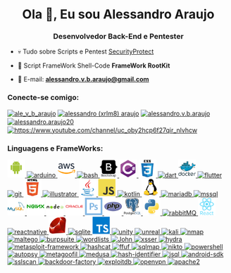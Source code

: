 <h1 align="center">Ola 👋, Eu sou Alessandro Araujo</h1>
<h3 align="center">Desenvolvedor Back-End e Pentester</h3>

- 💀 Tudo sobre Scripts e Pentest [SecurityProtect](https://www.instagram.com/secprotect/)

- 📜 Script FrameWork Shell-Code **FrameWork RootKit**
- 📧 E-mail: **alessandro.v.b.araujo@gmail.com** 
<h3 align="left">Conecte-se comigo:</h3>
<p align="left">
  
<a href="https://twitter.com/ale_v_b_araujo" target="blank"><img align="center" src="https://raw.githubusercontent.com/rahuldkjain/github-profile-readme-generator/master/src/images/icons/Social/twitter.svg" alt="ale_v_b_araujo" height="30" width="40" /></a>
<a href="https://linkedin.com/in/alessandro (xrlm8) araujo" target="blank"><img align="center" src="https://raw.githubusercontent.com/rahuldkjain/github-profile-readme-generator/master/src/images/icons/Social/linked-in-alt.svg" alt="alessandro (xrlm8) araujo" height="30" width="40" /></a>
<a href="https://fb.com/alessandro.v.b.araujo" target="blank"><img align="center" src="https://raw.githubusercontent.com/rahuldkjain/github-profile-readme-generator/master/src/images/icons/Social/facebook.svg" alt="alessandro.v.b.araujo" height="30" width="40" /></a>
<a href="https://instagram.com/alessandro.araujo20" target="blank"><img align="center" src="https://raw.githubusercontent.com/rahuldkjain/github-profile-readme-generator/master/src/images/icons/Social/instagram.svg" alt="alessandro.araujo20" height="30" width="40" /></a>
<a href="https://www.youtube.com/c/https://www.youtube.com/channel/uc_oby2hcp6f27qir_nlvhcw" target="blank"><img align="center" src="https://raw.githubusercontent.com/rahuldkjain/github-profile-readme-generator/master/src/images/icons/Social/youtube.svg" alt="https://www.youtube.com/channel/uc_oby2hcp6f27qir_nlvhcw" height="30" width="40" /></a>
</p>

<h3 align="left">Linguagens e FrameWorks:</h3>
<p align="left"> <a href="https://developer.android.com" target="_blank" rel="noreferrer"> <img src="https://raw.githubusercontent.com/devicons/devicon/master/icons/android/android-original-wordmark.svg" alt="android" width="40" height="40"/> </a> <a href="https://www.arduino.cc/" target="_blank" rel="noreferrer"> <img src="https://cdn.worldvectorlogo.com/logos/arduino-1.svg" alt="arduino" width="40" height="40"/> </a> <a href="https://aws.amazon.com" target="_blank" rel="noreferrer"> <img src="https://raw.githubusercontent.com/devicons/devicon/master/icons/amazonwebservices/amazonwebservices-original-wordmark.svg" alt="aws" width="40" height="40"/> </a> <a href="https://www.gnu.org/software/bash/" target="_blank" rel="noreferrer"> <img src="https://www.vectorlogo.zone/logos/gnu_bash/gnu_bash-icon.svg" alt="bash" width="40" height="40"/> </a> <a href="https://getbootstrap.com" target="_blank" rel="noreferrer"> <img src="https://raw.githubusercontent.com/devicons/devicon/master/icons/bootstrap/bootstrap-plain-wordmark.svg" alt="bootstrap" width="40" height="40"/> </a> <a href="https://www.w3schools.com/cs/" target="_blank" rel="noreferrer"> <img src="https://raw.githubusercontent.com/devicons/devicon/master/icons/csharp/csharp-original.svg" alt="csharp" width="40" height="40"/> </a> <a href="https://www.w3schools.com/css/" target="_blank" rel="noreferrer"> <img src="https://raw.githubusercontent.com/devicons/devicon/master/icons/css3/css3-original-wordmark.svg" alt="css3" width="40" height="40"/> </a> <a href="https://dart.dev" target="_blank" rel="noreferrer"> <img src="https://www.vectorlogo.zone/logos/dartlang/dartlang-icon.svg" alt="dart" width="40" height="40"/> </a> <a href="https://www.docker.com/" target="_blank" rel="noreferrer"> <img src="https://raw.githubusercontent.com/devicons/devicon/master/icons/docker/docker-original-wordmark.svg" alt="docker" width="40" height="40"/> </a> <a href="https://flutter.dev" target="_blank" rel="noreferrer"> <img src="https://www.vectorlogo.zone/logos/flutterio/flutterio-icon.svg" alt="flutter" width="40" height="40"/> </a> <a href="https://git-scm.com/" target="_blank" rel="noreferrer"> <img src="https://www.vectorlogo.zone/logos/git-scm/git-scm-icon.svg" alt="git" width="40" height="40"/> </a> <a href="https://www.w3.org/html/" target="_blank" rel="noreferrer"> <img src="https://raw.githubusercontent.com/devicons/devicon/master/icons/html5/html5-original-wordmark.svg" alt="html5" width="40" height="40"/> </a> <a href="https://www.adobe.com/in/products/illustrator.html" target="_blank" rel="noreferrer"> <img src="https://www.vectorlogo.zone/logos/adobe_illustrator/adobe_illustrator-icon.svg" alt="illustrator" width="40" height="40"/> </a> <a href="https://www.java.com" target="_blank" rel="noreferrer"> <img src="https://raw.githubusercontent.com/devicons/devicon/master/icons/java/java-original.svg" alt="java" width="40" height="40"/> </a> <a href="https://developer.mozilla.org/en-US/docs/Web/JavaScript" target="_blank" rel="noreferrer"> <img src="https://raw.githubusercontent.com/devicons/devicon/master/icons/javascript/javascript-original.svg" alt="javascript" width="40" height="40"/> </a> <a href="https://kotlinlang.org" target="_blank" rel="noreferrer"> <img src="https://www.vectorlogo.zone/logos/kotlinlang/kotlinlang-icon.svg" alt="kotlin" width="40" height="40"/> </a> <a href="https://www.linux.org/" target="_blank" rel="noreferrer"> <img src="https://raw.githubusercontent.com/devicons/devicon/master/icons/linux/linux-original.svg" alt="linux" width="40" height="40"/> </a> <a href="https://mariadb.org/" target="_blank" rel="noreferrer"> <img src="https://www.vectorlogo.zone/logos/mariadb/mariadb-icon.svg" alt="mariadb" width="40" height="40"/> </a> <a href="https://www.microsoft.com/en-us/sql-server" target="_blank" rel="noreferrer"> <img src="https://www.svgrepo.com/show/303229/microsoft-sql-server-logo.svg" alt="mssql" width="40" height="40"/> </a> <a href="https://www.mysql.com/" target="_blank" rel="noreferrer"> <img src="https://raw.githubusercontent.com/devicons/devicon/master/icons/mysql/mysql-original-wordmark.svg" alt="mysql" width="40" height="40"/> </a> <a href="https://www.nginx.com" target="_blank" rel="noreferrer"> <img src="https://raw.githubusercontent.com/devicons/devicon/master/icons/nginx/nginx-original.svg" alt="nginx" width="40" height="40"/> </a> <a href="https://nodejs.org" target="_blank" rel="noreferrer"> <img src="https://raw.githubusercontent.com/devicons/devicon/master/icons/nodejs/nodejs-original-wordmark.svg" alt="nodejs" width="40" height="40"/> </a> <a href="https://www.oracle.com/" target="_blank" rel="noreferrer"> <img src="https://raw.githubusercontent.com/devicons/devicon/master/icons/oracle/oracle-original.svg" alt="oracle" width="40" height="40"/> </a> <a href="https://www.photoshop.com/en" target="_blank" rel="noreferrer"> <img src="https://raw.githubusercontent.com/devicons/devicon/master/icons/photoshop/photoshop-line.svg" alt="photoshop" width="40" height="40"/> </a> <a href="https://www.php.net" target="_blank" rel="noreferrer"> <img src="https://raw.githubusercontent.com/devicons/devicon/master/icons/php/php-original.svg" alt="php" width="40" height="40"/> </a> <a href="https://www.postgresql.org" target="_blank" rel="noreferrer"> <img src="https://raw.githubusercontent.com/devicons/devicon/master/icons/postgresql/postgresql-original-wordmark.svg" alt="postgresql" width="40" height="40"/> </a> <a href="https://www.python.org" target="_blank" rel="noreferrer"> <img src="https://raw.githubusercontent.com/devicons/devicon/master/icons/python/python-original.svg" alt="python" width="40" height="40"/> </a> <a href="https://www.rabbitmq.com" target="_blank" rel="noreferrer"> <img src="https://www.vectorlogo.zone/logos/rabbitmq/rabbitmq-icon.svg" alt="rabbitMQ" width="40" height="40"/> </a> <a href="https://reactjs.org/" target="_blank" rel="noreferrer"> <img src="https://raw.githubusercontent.com/devicons/devicon/master/icons/react/react-original-wordmark.svg" alt="react" width="40" height="40"/> </a> <a href="https://reactnative.dev/" target="_blank" rel="noreferrer"> <img src="https://reactnative.dev/img/header_logo.svg" alt="reactnative" width="40" height="40"/> </a> <a href="https://www.ruby-lang.org/en/" target="_blank" rel="noreferrer"> <img src="https://raw.githubusercontent.com/devicons/devicon/master/icons/ruby/ruby-original.svg" alt="ruby" width="40" height="40"/> </a> <a href="https://www.sqlite.org/" target="_blank" rel="noreferrer"> <img src="https://www.vectorlogo.zone/logos/sqlite/sqlite-icon.svg" alt="sqlite" width="40" height="40"/> </a> <a href="https://www.typescriptlang.org/" target="_blank" rel="noreferrer"> <img src="https://raw.githubusercontent.com/devicons/devicon/master/icons/typescript/typescript-original.svg" alt="typescript" width="40" height="40"/> </a> <a href="https://unity.com/" target="_blank" rel="noreferrer"> <img src="https://www.vectorlogo.zone/logos/unity3d/unity3d-icon.svg" alt="unity" width="40" height="40"/> </a> <a href="https://unrealengine.com/" target="_blank" rel="noreferrer"> <img src="https://raw.githubusercontent.com/kenangundogan/fontisto/036b7eca71aab1bef8e6a0518f7329f13ed62f6b/icons/svg/brand/unreal-engine.svg" alt="unreal" width="40" height="40"/> </a> 
<a href="https://www.kali.org/" target="_blank" rel="noreferrer"> <img src="https://www.kali.org/images/kali-logo.svg" alt="kali" width="40" height="40"/> </a> 
<a href="https://nmap.org/" target="_blank" rel="noreferrer"> <img src="https://nmap.org/images/sitelogo-2x.png" alt="nmap" width="40" height="40"/> </a> 
<a href="https://www.maltego.com/" target="_blank" rel="noreferrer"> <img src="https://www.kali.org/tools/maltego/images/maltego-logo.svg" alt="maltego" width="40" height="40"/> </a> 
<a href="https://portswigger.net/" target="_blank" rel="noreferrer"> <img src="https://www.kali.org/tools/burpsuite/images/burpsuite-logo.svg" alt="burpsuite" width="40" height="40"/> </a> 
<a href="https://www.kali.org/tools/wordlists/" target="_blank" rel="noreferrer"> <img src="https://www.kali.org/tools/wordlists/images/wordlists-logo.svg" alt="wordlists" width="40" height="40"/> </a> 
<a href="https://www.kali.org/tools/john/#john-data" target="_blank" rel="noreferrer"> <img src="https://www.kali.org/tools/john/images/john-logo.svg" alt="John" width="40" height="40"/> </a> 
<a href="https://xsser.03c8.net/" target="_blank" rel="noreferrer"> <img src="https://xsser.03c8.net/xsser/xsser.png" alt="xsser" width="40" height="40"/> </a> 
<a href="https://github.com/vanhauser-thc/thc-hydra" target="_blank" rel="noreferrer"> <img src="https://www.kali.org/tools/hydra/images/hydra-logo.svg" alt="hydra" width="40" height="40"/> </a> 
<a href="https://www.metasploit.com/" target="_blank" rel="noreferrer"> <img src="https://www.kali.org/tools/metasploit-framework/images/metasploit-framework-logo.svg" alt="metasploit-framework" width="40" height="40"/> </a> 
<a href="https://hashcat.net/hashcat/" target="_blank" rel="noreferrer"> <img src="https://www.kali.org/tools/hashcat/images/hashcat-logo.svg" alt="hashcat" width="40" height="40"/> </a> 
<a href="https://github.com/ffuf/ffuf" target="_blank" rel="noreferrer"> <img src="https://www.kali.org/tools/ffuf/images/ffuf-logo.svg" alt="ffuf" width="40" height="40"/> </a> 
<a href="https://sqlmap.org/" target="_blank" rel="noreferrer"> <img src="https://www.kali.org/tools/sqlmap/images/sqlmap-logo.svg" alt="sqlmap" width="40" height="40"/> </a> 
<a href="https://github.com/sullo/nikto" target="_blank" rel="noreferrer"> <img src="https://www.kali.org/tools/nikto/images/nikto-logo.svg" alt="nikto" width="40" height="40"/> </a> 
<a href="https://microsoft.com/powershell" target="_blank" rel="noreferrer"> <img src="https://www.kali.org/tools/powershell/images/powershell-logo.svg" alt="powershell" width="40" height="40"/> </a> 
<a href="https://www.sleuthkit.org/autopsy/" target="_blank" rel="noreferrer"> <img src="https://www.kali.org/tools/autopsy/images/autopsy-logo.svg" alt="autopsy" width="40" height="40"/> </a> 
<a href="https://github.com/opsdisk/metagoofil" target="_blank" rel="noreferrer"> <img src="https://www.kali.org/tools/metagoofil/images/metagoofil-logo.svg" alt="metagoofil" width="40" height="40"/> </a> 
<a href="http://foofus.net/?page_id=51" target="_blank" rel="noreferrer"> <img src="https://www.kali.org/tools/medusa/images/medusa-logo.svg" alt="medusa" width="40" height="40"/> </a> 
<a href="https://github.com/blackploit/hash-identifier" target="_blank" rel="noreferrer"> <img src="https://www.kali.org/tools/hash-identifier/images/hash-identifier-logo.svg" alt="hash-identifier" width="40" height="40"/> </a> 
<a href="https://github.com/ron190/jsql-injection" target="_blank" rel="noreferrer"> <img src="https://www.kali.org/tools/jsql/images/jsql-logo.svg" alt="jsql" width="40" height="40"/> </a> 
<a href="https://developer.android.com/index.html" target="_blank" rel="noreferrer"> <img src="https://www.kali.org/tools/android-sdk/images/android-sdk-logo.svg" alt="android-sdk" width="40" height="40"/> </a> 
<a href="https://github.com/rbsec/sslscan" target="_blank" rel="noreferrer"> <img src="https://www.kali.org/tools/sslscan/images/sslscan-logo.svg" alt="sslscan" width="40" height="40"/> </a> 
<a href="https://github.com/secretsquirrel/the-backdoor-factory" target="_blank" rel="noreferrer"> <img src="https://www.kali.org/tools/backdoor-factory/images/backdoor-factory-logo.svg" alt="backdoor-factory" width="40" height="40"/> </a> 
<a href="https://www.exploit-db.com/" target="_blank" rel="noreferrer"> <img src="https://www.kali.org/tools/exploitdb/images/exploitdb-logo.svg" alt="exploitdb" width="40" height="40"/> </a> 
<a href="https://openvpn.net/" target="_blank" rel="noreferrer"> <img src="https://www.kali.org/images/kali-tools-icon-missing.svg" alt="openvpn" width="40" height="40"/> </a> 
<a href="https://httpd.apache.org/" target="_blank" rel="noreferrer"> <img src="https://www.kali.org/images/kali-tools-icon-missing.svg" alt="apache2" width="40" height="40"/> </a> 
</p>
